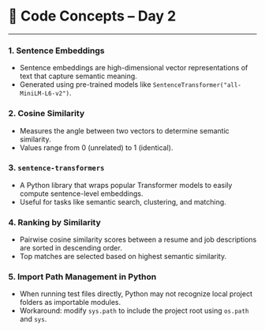 # 🧠 Code Concepts – Day 2

---

### 1. Sentence Embeddings
- Sentence embeddings are high-dimensional vector representations of text that capture semantic meaning.
- Generated using pre-trained models like `SentenceTransformer("all-MiniLM-L6-v2")`.

### 2. Cosine Similarity
- Measures the angle between two vectors to determine semantic similarity.
- Values range from 0 (unrelated) to 1 (identical).

### 3. `sentence-transformers`
- A Python library that wraps popular Transformer models to easily compute sentence-level embeddings.
- Useful for tasks like semantic search, clustering, and matching.

### 4. Ranking by Similarity
- Pairwise cosine similarity scores between a resume and job descriptions are sorted in descending order.
- Top matches are selected based on highest semantic similarity.

### 5. Import Path Management in Python
- When running test files directly, Python may not recognize local project folders as importable modules.
- Workaround: modify `sys.path` to include the project root using `os.path` and `sys`.

